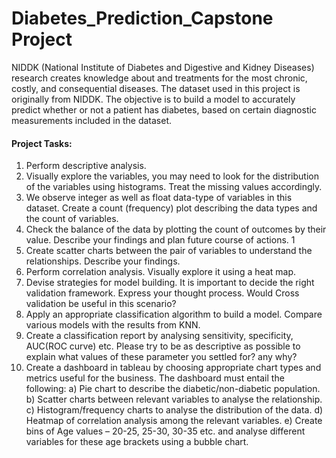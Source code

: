 # Diabetes_Prediction_Capstone Project

NIDDK (National Institute of Diabetes and Digestive and Kidney Diseases) research creates knowledge about and treatments for the most chronic, costly, and consequential diseases.
The dataset used in this project is originally from NIDDK. The objective is to build a model to accurately predict whether or not a patient has diabetes, based on certain diagnostic measurements included in the dataset.

#### Project Tasks:
1. Perform descriptive analysis.
2. Visually explore the variables, you may need to look for the distribution of the variables using
histograms. Treat the missing values accordingly.
3. We observe integer as well as float data-type of variables in this dataset. Create a count
(frequency) plot describing the data types and the count of variables.
4. Check the balance of the data by plotting the count of outcomes by their value. Describe
your findings and plan future course of actions.
1
5. Create scatter charts between the pair of variables to understand the relationships. Describe
your findings.
6. Perform correlation analysis. Visually explore it using a heat map.
7. Devise strategies for model building. It is important to decide the right validation framework.
Express your thought process. Would Cross validation be useful in this scenario?
8. Apply an appropriate classification algorithm to build a model. Compare various models with
the results from KNN.
9. Create a classification report by analysing sensitivity, specificity, AUC(ROC curve) etc. Please
try to be as descriptive as possible to explain what values of these parameter you settled for?
any why?
10. Create a dashboard in tableau by choosing appropriate chart types and metrics useful for the
business. The dashboard must entail the following:
a) Pie chart to describe the diabetic/non-diabetic population.
b) Scatter charts between relevant variables to analyse the relationship.
c) Histogram/frequency charts to analyse the distribution of the data.
d) Heatmap of correlation analysis among the relevant variables.
e) Create bins of Age values – 20-25, 25-30, 30-35 etc. and analyse different variables for
these age brackets using a bubble chart.
